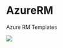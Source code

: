 # AzureRM
Azure RM Templates

<a href="https://portal.azure.com/#create/Microsoft.Template/uri/https%3A%2F%2Fraw.githubusercontent.com%2FJTC127%2FAzureRM%2Fmaster%2FNewAzureRMDomainJoinTest.json" rel="nofollow">
    <img src="https://camo.githubusercontent.com/9285dd3998997a0835869065bb15e5d500475034/687474703a2f2f617a7572656465706c6f792e6e65742f6465706c6f79627574746f6e2e706e67" data-canonical-src="http://azuredeploy.net/deploybutton.png" style="max-width:100%;"> 
